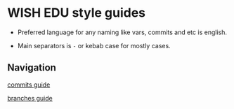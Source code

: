 # WISH EDU style guides

-  Preferred language for any naming like vars, commits and etc is english.

-  Main separators is `-` or kebab case for mostly cases.

## Navigation

[commits guide](./commits.md)

[branches guide](./branches.md)
